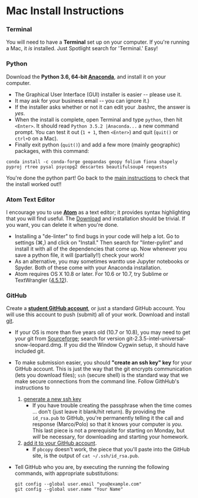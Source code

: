 # Mac Install Instructions

### Terminal
You will need to have a **Terminal** set up on your computer.  If you're running a Mac, it _is_ installed.  Just Spotlight search for 'Terminal.'  Easy!

### Python 
Download the **Python 3.6, 64-bit [Anaconda](https://www.continuum.io/downloads)**, and install it on your computer.
* The Graphical User Interface (GUI) installer is easier -- please use it.
* It may ask for your business email -- you can ignore it.)
* If the installer asks whether or not it can edit your .bashrc, the answer is _yes_.
* When the install is complete, open Terminal and type `python`, then hit `<Enter>`.  It should read `Python 3.5.2 |Anaconda...` a new command prompt.  You can test it out (`1 + 1`, then `<Enter>`) and quit (`quit()` or `ctrl+D` on a Mac).
* Finally exit python (`quit()`) and add a few more (mainly geographic) packages, with this command:
```
conda install -c conda-forge geopandas geopy folium fiona shapely pyproj rtree pysal psycopg2 descartes beautifulsoup4 requests
```
You're done the python part!  Go back to the [main instructions](README.md) to check that the install worked out!!

### Atom Text Editor
I encourage you to use [**Atom**](https://atom.io/) as a text editor; it provides syntax highlighting that you will find useful.  The [Download](https://atom.io/) and installation should be trivial.  If you want, you can delete it when you're done.
* Installing a "de-linter" to find bugs in your code will help a lot.  Go to settings (⌘,) and click on "Install."  Then search for "linter-pylint" and install it with all of the dependencies that come up.  Now whenever you save a python file, it will (partially!!) check your work!
* As an alternative, you may sometimes wantto use Jupyter notebooks or Spyder.  Both of these come with your Anaconda installation.
* Atom requires OS X 10.8 or later.  For 10.6 or 10.7, try Sublime or TextWrangler ([4.5.12](http://www.barebones.com/support/textwrangler/updates.html)).

### GitHub 
Create a [**student GitHub account**](https://education.github.com/pack), or just a standard GitHub account.  You will use this account to push (submit) all of your work.  Download and install [git](https://git-scm.com/downloads).
* If your OS is more than five years old (10.7 or 10.8), you may need to get your git from [Sourceforge](https://sourceforge.net/p/git-osx-installer/activity/?page=0&limit=100#57cc86a334309d5c609e9fc8); search for version git-2.3.5-intel-universal-snow-leopard.dmg.  If you did the Window Cygwin setup, it should have included git.
* To make submission easier, you should **"create an ssh key" key** for your GitHub account.
  This is just the way that the git encrypts communication (lets you download files);
    `ssh` (secure shell) is the standard way that we make secure connections from the command line.
  Follow GithHub's instructions to 
   1. [generate a new ssh key](https://help.github.com/articles/generating-a-new-ssh-key-and-adding-it-to-the-ssh-agent/#platform-mac)
      * If you have trouble creating the passphrase when the time comes ... don't (just leave it blank/hit return).  By providing the `id_rsa.pub` to GitHub, you're permanently telling it the call and response (Marco/Polo) so that it knows your computer is _you_.  This last piece is not a prerequisite for starting on Monday, but _will_ be necessary, for downloading and starting your homework.
   2. [add it to your GitHub account](https://help.github.com/articles/adding-a-new-ssh-key-to-your-github-account/#platform-mac).
      * If `pbcopy` doesn't work, the piece that you'll paste into the GitHub site, is the output of `cat ~/.ssh/id_rsa.pub`.

* Tell GitHub who you are, by executing the running the following commands,
    with appropriate substitutions:
  ```
  git config --global user.email "you@example.com"
  git config --global user.name "Your Name"
  ```


